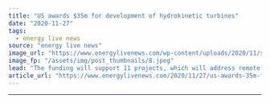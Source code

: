 ```yaml
---
title: "US awards $35m for development of hydrokinetic turbines"
date: "2020-11-27"
tags: 
  - energy live news
source: "energy live news"
image_url: "https://www.energylivenews.com/wp-content/uploads/2020/11/sharks_final_resized.jpeg"
image_fp: "/assets/img/post_thumbnails/8.jpeg"
lead: "The funding will support 11 projects, which will address remote and utility-scale riverine energy and tidal energy"
article_url: "https://www.energylivenews.com/2020/11/27/us-awards-35m-for-development-of-hydrokinetic-turbines/"
---
```


---

